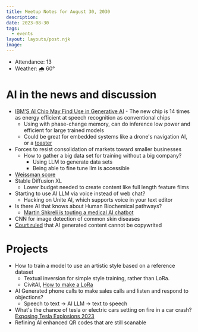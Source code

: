 ```yaml
---
title: Meetup Notes for August 30, 2030
description: 
date: 2023-08-30
tags:
  - events
layout: layouts/post.njk
image: 
---
```


- Attendance: 13
- Weather: 🌧️ 60°

# AI in the news and discussion

- [IBM’S AI Chip May Find Use in Generative AI](https://spectrum.ieee.org/analog-ai-ibm) - The new chip is 14 times as energy efficient at speech recognition as conventional chips
  + Using with phase-change memory, can do inference low power and efficient for large trained models
  + Could be great for embedded systems like a drone's navigation AI, or a [toaster](https://en.wikipedia.org/wiki/The_Brave_Little_Toaster)
- Forces to resist consolidation of markets toward smaller businesses
  + How to gather a big data set for training without a big company?
    - Using LLM to generate data sets
    - Being able to fine tune llm is accessible
- [Weissman score](https://en.wikipedia.org/wiki/Weissman_score)
- Stable Diffusion XL
  + Lower budget needed to create content like full length feature films
- Starting to use AI LLM via voice instead of web chat?
  + Hacking on Unite AI, which supports voice in your text editor
- Is there AI that knows about Human Biochemical pathways?
  + [Martin Shkreli is touting a medical AI chatbot](https://www.fastcompany.com/90932968/martin-shkreli-dr-gupta-sasha-luccioni)
- CNN for image detection of common skin diseases
- [Court ruled](https://www.reuters.com/legal/ai-generated-art-cannot-receive-copyrights-us-court-says-2023-08-21/) that AI generated content cannot be copywrited

# Projects

- How to train a model to use an artistic style based on a reference dataset
  + Textual inversion for simple style training, rather than LoRa.
  + CivitAI, [How to make a LoRa](https://civitai.com/articles/1824/how-to-make-a-lora)
- AI Generated phone calls to make sales calls and listen and respond to objections?
  + Speech to text -> AI LLM -> text to speech
- What's the chance of tesla or electric cars setting on fire in a car crash? [Exposing Tesla Explosions 2023](https://www.bloomingbiz.marketing/network-knowledge/exposing-tesla-explosions-2023)
- Refining AI enhanced QR codes that are still scanable
